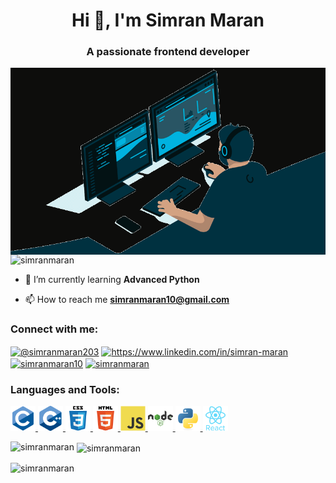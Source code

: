 <h1 align="center">Hi 👋, I'm Simran Maran</h1>
<h3 align="center">A passionate frontend developer</h3>
<img align="right" alt="coding width="400" src="https://raw.githubusercontent.com/madhavagarwal3012/madhavagarwal3012/main/Black%20Background.gif">
<p align="left"> <img src="https://komarev.com/ghpvc/?username=simranmaran&label=Profile%20views&color=0e75b6&style=flat" alt="simranmaran" /> </p>

- 🌱 I’m currently learning **Advanced Python**

- 📫 How to reach me **simranmaran10@gmail.com**

<h3 align="left">Connect with me:</h3>
<p align="left">
<a href="https://twitter.com/@simranmaran203" target="blank"><img align="center" src="https://raw.githubusercontent.com/rahuldkjain/github-profile-readme-generator/master/src/images/icons/Social/twitter.svg" alt="@simranmaran203" height="30" width="40" /></a>
<a href="https://linkedin.com/in/https://www.linkedin.com/in/simran-maran" target="blank"><img align="center" src="https://raw.githubusercontent.com/rahuldkjain/github-profile-readme-generator/master/src/images/icons/Social/linked-in-alt.svg" alt="https://www.linkedin.com/in/simran-maran" height="30" width="40" /></a>
<a href="https://www.codechef.com/users/simranmaran10" target="blank"><img align="center" src="https://cdn.jsdelivr.net/npm/simple-icons@3.1.0/icons/codechef.svg" alt="simranmaran10" height="30" width="40" /></a>
<a href="https://www.leetcode.com/simranmaran" target="blank"><img align="center" src="https://raw.githubusercontent.com/rahuldkjain/github-profile-readme-generator/master/src/images/icons/Social/leet-code.svg" alt="simranmaran" height="30" width="40" /></a>
</p>

<h3 align="left">Languages and Tools:</h3>
<p align="left"> <a href="https://www.cprogramming.com/" target="_blank" rel="noreferrer"> <img src="https://raw.githubusercontent.com/devicons/devicon/master/icons/c/c-original.svg" alt="c" width="40" height="40"/> </a> <a href="https://www.w3schools.com/cpp/" target="_blank" rel="noreferrer"> <img src="https://raw.githubusercontent.com/devicons/devicon/master/icons/cplusplus/cplusplus-original.svg" alt="cplusplus" width="40" height="40"/> </a> <a href="https://www.w3schools.com/css/" target="_blank" rel="noreferrer"> <img src="https://raw.githubusercontent.com/devicons/devicon/master/icons/css3/css3-original-wordmark.svg" alt="css3" width="40" height="40"/> </a> <a href="https://www.w3.org/html/" target="_blank" rel="noreferrer"> <img src="https://raw.githubusercontent.com/devicons/devicon/master/icons/html5/html5-original-wordmark.svg" alt="html5" width="40" height="40"/> </a> <a href="https://developer.mozilla.org/en-US/docs/Web/JavaScript" target="_blank" rel="noreferrer"> <img src="https://raw.githubusercontent.com/devicons/devicon/master/icons/javascript/javascript-original.svg" alt="javascript" width="40" height="40"/> </a> <a href="https://nodejs.org" target="_blank" rel="noreferrer"> <img src="https://raw.githubusercontent.com/devicons/devicon/master/icons/nodejs/nodejs-original-wordmark.svg" alt="nodejs" width="40" height="40"/> </a> <a href="https://www.python.org" target="_blank" rel="noreferrer"> <img src="https://raw.githubusercontent.com/devicons/devicon/master/icons/python/python-original.svg" alt="python" width="40" height="40"/> </a> <a href="https://reactjs.org/" target="_blank" rel="noreferrer"> <img src="https://raw.githubusercontent.com/devicons/devicon/master/icons/react/react-original-wordmark.svg" alt="react" width="40" height="40"/> </a> </p>

<p><img align="left" src="https://github-readme-stats.vercel.app/api/top-langs?username=simranmaran&show_icons=true&locale=en&layout=compact" alt="simranmaran" /></p>

<p>&nbsp;<img align="center" src="https://github-readme-stats.vercel.app/api?username=simranmaran&show_icons=true&locale=en" alt="simranmaran" /></p>

<p><img align="center" src="https://github-readme-streak-stats.herokuapp.com/?user=simranmaran&" alt="simranmaran" /></p>
